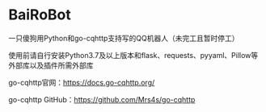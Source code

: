 # BaiRoBot
一只傻狗用Python和go-cqhttp支持写的QQ机器人（未完工且暂时停工）

使用前请自行安装Python3.7及以上版本和flask、requests、pyyaml、Pillow等外部库以及插件所需外部库

go-cqhttp官网：https://docs.go-cqhttp.org/

go-cqhttp GitHub：https://github.com/Mrs4s/go-cqhttp
